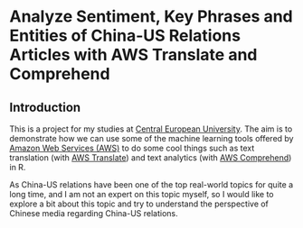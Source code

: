 # Analyze Sentiment, Key Phrases and Entities of China-US Relations Articles with AWS Translate and Comprehend
## Introduction
This is a project for my studies at [Central European University](https://www.ceu.edu/). The aim is to demonstrate how we can use some of the machine learning tools offered by [Amazon Web Services (AWS)](https://aws.amazon.com) to do some cool things such as text translation (with [AWS Translate](https://aws.amazon.com/translate/)) and text analytics (with [AWS Comprehend](https://aws.amazon.com/comprehend/)) in R.

As China-US relations have been one of the top real-world topics for quite a long time, and I am not an expert on this topic myself, so I would like to explore a bit about this topic and try to understand the perspective of Chinese media regarding China-US relations.
